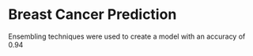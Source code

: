 # Breast Cancer Prediction

Ensembling techniques were used to create a model with an accuracy of 0.94
